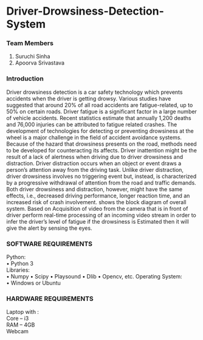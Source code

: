 # Driver-Drowsiness-Detection-System
### Team Members
1. Suruchi Sinha
2. Apoorva Srivastava

### Introduction
Driver drowsiness detection is a car safety technology which prevents accidents when the driver is getting drowsy. Various studies have suggested that around 20% of all road accidents are fatigue-related, up to 50% on certain roads. Driver fatigue is a significant factor in a large number of vehicle accidents. Recent statistics estimate that annually 1,200 deaths and 76,000 injuries can be attributed to fatigue related crashes. The development of technologies for detecting or preventing drowsiness at the wheel is a major challenge in the field of accident avoidance systems. Because of the hazard that drowsiness presents on the road, methods need to be developed for counteracting its affects. Driver inattention might be the result of a lack of alertness when driving due to driver drowsiness and distraction. Driver distraction occurs when an object or event draws a person’s attention away from the driving task. Unlike driver distraction, driver drowsiness involves no triggering event but, instead, is characterized by a progressive withdrawal of attention from the road and traffic demands. Both driver drowsiness and distraction, however, might have the same effects, i.e., decreased driving performance, longer reaction time, and an increased risk of crash involvement. shows the block diagram of overall system. Based on Acquisition of video from the camera that is in front of driver perform real-time processing of an incoming video stream in order to infer the driver’s level of fatigue if the drowsiness is Estimated then it will give the alert by sensing the eyes.

### SOFTWARE REQUIREMENTS
Python:</br>
• Python 3 </br>
Libraries: </br>
• Numpy 
• Scipy 
• Playsound 
• Dlib 
• Opencv, etc. 
Operating System:</br> 
• Windows or Ubuntu 

### HARDWARE REQUIREMENTS
Laptop with :</br>
Core – i3 </br>
RAM – 4GB</br>
Webcam



